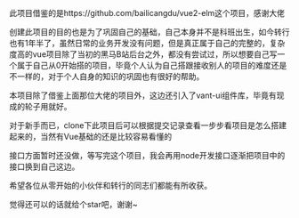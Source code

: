 此项目借鉴的是https://github.com/bailicangdu/vue2-elm这个项目，感谢大佬

创建此项目的目的也是为了巩固自己的基础，自己本身并不是科班出生，如今转行也有1年半了，虽然日常的业务开发没有问题，但是真正属于自己的完整的，复杂度高的vue项目除了当初的黑马B站后台之外，都没有尝试过，所以想要自己写一个属于自己从0开始搭的项目，毕竟个人认为自己搭跟接收别人的项目的难度还是不一样的，对于个人自身的知识的巩固也有很好的帮助。

本项目除了借鉴上面那位大佬的项目外，这边还引入了vant-ui组件库，毕竟有现成的轮子用就好。

对于新手而已，clone下此项目后可以根据提交记录查看一步步看项目是怎么搭建起来的，当然有Vue基础的还是比较容易看懂的

接口方面暂时还没做，等写完这个项目，我会再用node开发接口逐渐把项目中的接口换到自己这边。

希望各位从零开始的小伙伴和转行的同志们都能有所收获。

觉得还可以的话就给个star吧，谢谢~
